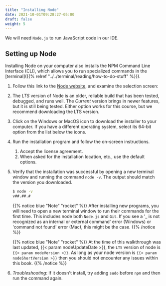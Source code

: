 ```yaml
---
title: "Installing Node"
date: 2021-10-01T09:28:27-05:00
draft: false
weight: 5
---
```


We will need `Node.js` to run JavaScript code in our IDE.

## Setting up Node

Installing Node on your computer also installs the NPM Command Line Interface (CLI), which allows you to run specialized commands in the [terminal]({{% relref "../../terminal/reading/how-to-do-stuff" %}}).

1. Follow this link to the [Node website](https://nodejs.org/en/download/), and examine the selection screen:

1. The *LTS* version of Node is an older, reliable build that has been tested, debugged, and runs well. The *Current* version brings in newer features, but it is still being tested. Either option works for this course, but we recommend downloading the LTS version.

1. Click on the Windows or MacOS icon to download the installer to your computer. If you have a different operating system, select its 64-bit option from the list below the icons.

1. Run the installation program and follow the on-screen instructions.
   1. Accept the license agreement.
   1. When asked for the installation location, etc., use the default options.

1. Verify that the installation was successful by opening a new terminal window and running the command `node -v`. The output should match the version you downloaded.

   ```bash
   $ node -v
   v##.##.#
   ```
   {{% notice blue "Note" "rocket" %}} 
   After installing new programs, you will need to open a new terminal window to run their commands for the first time. This includes node both `Node.js` and `Git`. If you see a '_ is not recognized as an internal or external command' error (Windows) or 'command not found' error (Mac), this might be the case.
   {{% /notice %}}

   {{% notice blue "Note" "rocket" %}} 
   At the time of this walkthrough was last updated, {{< param nodeUpdateDate >}}, the `LTS` version of node is `{{< param nodeVersion >}}`. As long as your node version is `{{< param nodeShortVersion >}}` then you should not encounter any issues within this book.
   {{% /notice %}}


1. _Troubleshooting_: If it doesn't install, try adding `sudo` before `npm` and then run the command again.